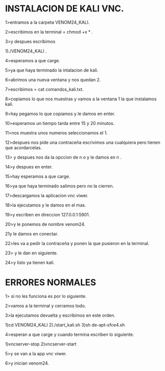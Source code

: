 # INSTALACION DE KALI VNC.

1>entramos a la carpeta VENOM24_KALI.

2>escribimos en la terminal = chmod +x * .

3>y despues escribimos 

1)./VENOM24_KALI .

4>esperamos a que carge.

5>ya que haya terminado la intalacion de kali.

6>abrimos una nueva ventana y nos quedan 2.

7>escribimos = cat comandos_kali.txt.

8>copiamos lo que nos muestras y vamos a la ventana 1 la que instalamos kali.

9>hay pegamos lo que copiamos y le damos en enter.

10>esperamos un tiempo tarda entre 15 y 20 minutos.

11>nos muestra unos numeros seleccionamos el 1.

12>despues nos pide una contraceña escrivimos una cualquiera pero tienen que acordarcelas.

13> y despues nos da la opccion de n o y le damos en n .

14>y despues en enter.

15>hay esperamos a que carge.

16>ya que haya terminado salimos pero no la cierren.

17>descargamos la aplicacion vnc viwer.

18>la ejecutamos y le damos en el mas.

19>y escriben en direccion 127.0.0.1:5901.

20>y le ponemos de nombre venom24.

21y le damos en conectar.

22>les va a pedir la contraceña y ponen la que pusieron en la terminal.

23> y le dan en siguiente.

24>y listo ya tienen kali.

# ERRORES NORMALES

1> si no les funciona es por lo siguiente.

2>vamos a la terminal y cerramos todo.

3>la ejecutamos devuelta y escribimos en este orden.

1)cd VENOM24_KALI
2)./start_kali.sh
3)sh de-apt-xfce4.sh

4>esperan a que carge y cuando termina escriben lo siguiente.

1)vncserver-stop
2)vncserver-start

5>y se van a la app vnc viwer.

6>y inician venom24.
